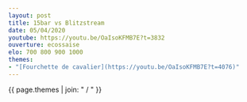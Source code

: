 ```yaml
---
layout: post
title: 15bar vs Blitzstream
date: 05/04/2020
youtube: https://youtu.be/OaIsoKFMB7E?t=3832
ouverture: ecossaise
elo: 700 800 900 1000
themes:
- "[Fourchette de cavalier](https://youtu.be/OaIsoKFMB7E?t=4076)"
---
```


{{ page.themes | join: " / " }}
